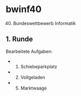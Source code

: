 # bwinf40
40. Bundeswettbewerb Informatik

## 1. Runde

Bearbeitete Aufgaben:

*  1. Schiebeparkplatz
*  2. Vollgeladen
*  5. Marktwaage

